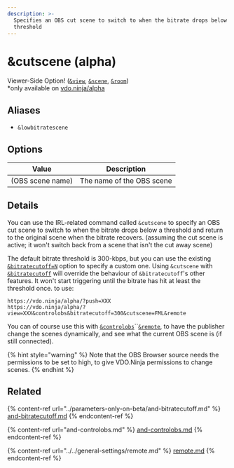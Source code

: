 ```yaml
---
description: >-
  Specifies an OBS cut scene to switch to when the bitrate drops below a
  threshold
---
```


# \&cutscene (alpha)

Viewer-Side Option! ([`&view`](../view-parameters/view.md), [`&scene`](../view-parameters/scene.md), [`&room`](../../general-settings/room.md))\
\*only available on [vdo.ninja/alpha](https://vdo.ninja/alpha/)

## Aliases

* `&lowbitratescene`

## Options

| Value            | Description               |
| ---------------- | ------------------------- |
| (OBS scene name) | The name of the OBS scene |

## Details

You can use the IRL-related command called `&cutscene` to specify an OBS cut scene to switch to when the bitrate drops below a threshold and return to the original scene when the bitrate recovers. (assuming the cut scene is active; it won't switch back from a scene that isn't the cut away scene)

The default bitrate threshold is 300-kbps, but you can use the existing [`&bitratecutoff=N`](../parameters-only-on-beta/and-bitratecutoff.md) option to specify a custom one. Using `&cutscene` with [`&bitratecutoff`](../parameters-only-on-beta/and-bitratecutoff.md) will override the behaviour of `&bitratecutoff`'s other features. It won't start triggering until the bitrate has hit at least the threshold once. to use:

```
https://vdo.ninja/alpha/?push=XXX
https://vdo.ninja/alpha/?view=XXX&controlobs&bitratecutoff=300&cutscene=FML&remote
```

You can of course use this with [`&controlobs`](and-controlobs.md)``[`&remote`](../../general-settings/remote.md), to have the publisher change the scenes dynamically, and see what the current OBS scene is (if still connected).

{% hint style="warning" %}
Note that the OBS Browser source needs the permissions to be set to high, to give VDO.Ninja permissions to change scenes.
{% endhint %}

## Related

{% content-ref url="../parameters-only-on-beta/and-bitratecutoff.md" %}
[and-bitratecutoff.md](../parameters-only-on-beta/and-bitratecutoff.md)
{% endcontent-ref %}

{% content-ref url="and-controlobs.md" %}
[and-controlobs.md](and-controlobs.md)
{% endcontent-ref %}

{% content-ref url="../../general-settings/remote.md" %}
[remote.md](../../general-settings/remote.md)
{% endcontent-ref %}
